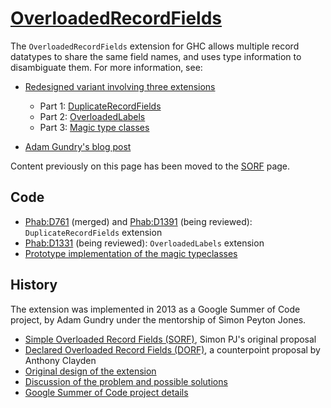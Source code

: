 # [OverloadedRecordFields](records/overloaded-record-fields)



The `OverloadedRecordFields` extension for GHC allows multiple record datatypes to share the same field names, and uses type information to disambiguate them. For more information, see:


- [Redesigned variant involving three extensions](records/overloaded-record-fields/redesign)

  - Part 1: [DuplicateRecordFields](records/overloaded-record-fields/duplicate-record-fields)
  - Part 2: [OverloadedLabels](records/overloaded-record-fields/overloaded-labels)
  - Part 3: [Magic type classes](records/overloaded-record-fields/magic-classes)
- [
  Adam Gundry's blog post](http://www.well-typed.com/blog/2015/03/overloadedrecordfields-revived/)


Content previously on this page has been moved to the [SORF](records/overloaded-record-fields/sorf) page.


## Code


- [ Phab:D761](https://phabricator.haskell.org/D761) (merged) and [
  Phab:D1391](https://phabricator.haskell.org/D1391) (being reviewed): `DuplicateRecordFields` extension
- [
  Phab:D1331](https://phabricator.haskell.org/D1331) (being reviewed): `OverloadedLabels` extension
- [
  Prototype implementation of the magic typeclasses](https://github.com/adamgundry/records-prototype)

## History



The extension was implemented in 2013 as a Google Summer of Code project, by Adam Gundry under the mentorship of Simon Peyton Jones.


- [Simple Overloaded Record Fields (SORF)](records/overloaded-record-fields/sorf), Simon PJ's original proposal
- [Declared Overloaded Record Fields (DORF)](records/declared-overloaded-record-fields), a counterpoint proposal by Anthony Clayden
- [Original design of the extension](records/overloaded-record-fields/design)
- [Discussion of the problem and possible solutions](records)
- [
  Google Summer of Code project details](http://www.google-melange.com/gsoc/project/google/gsoc2013/adamgundry/4766932662222848)
